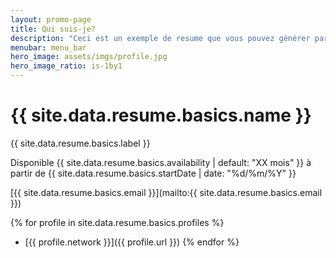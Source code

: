 ```yaml
---
layout: promo-page
title: Qui suis-je?
description: "Ceci est un exemple de resume que vous pouvez générer par vous-même"
menubar: menu_bar
hero_image: assets/imgs/profile.jpg
hero_image_ratio: is-1by1
---
```


# {{ site.data.resume.basics.name }}
{{ site.data.resume.basics.label }}

Disponible {{ site.data.resume.basics.availability | default: "XX mois" }} à partir de {{ site.data.resume.basics.startDate | date: "%d/%m/%Y" }}

[{{ site.data.resume.basics.email }}](mailto:{{ site.data.resume.basics.email }})

{% for profile in site.data.resume.basics.profiles %}
- [{{ profile.network }}]({{ profile.url }})
{% endfor %}